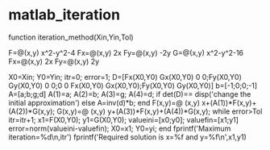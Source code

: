 # matlab_iteration
function iteration_method(Xin,Yin,Tol)

F=@(x,y) x^2-y^2-4
Fx=@(x,y) 2x
Fy=@(x,y) -2y
G=@(x,y) x^2-y^2-16
Fx=@(x,y) 2x
Fy=@(x,y) 2y

X0=Xin;
Y0=Yin;
itr=0;
error=1;
D=[Fx(X0,Y0) Gx(X0,Y0) 0 0;Fy(X0,Y0) Gy(X0,Y0) 0 0;0 0 Fx(X0,Y0) Gx(X0,Y0);Fy(X0,Y0) Gy(X0,Y0)]
b=[-1;0;0;-1]
A=[a;b;g;d]
A(1)=a;
A(2)=b;
A(3)=g;
A(4)=d;
if det(D)==
    disp('change the initial approximation')
else
    A=inv(d)*b;
end
F(x,y)=@ (x,y) x+(A(1))*F(x,y)+(A(2))*G(x,y);
G(x,y)=@ (x,y) y+(A(3))*F(x,y)+(A(4))*G(x,y);
while error>Tol
    itr=itr+1;
    x1=F(X0,Y0);
    y1=G(X0,Y0);
    valueini=[x0;y0];
    valuefin=[x1;y1]
    error=norm(valueini-valuefin);
    X0=x1;
    Y0=yi;
end
fprintf('Maximum iteration=%d\n,itr')
fprintf('Required solution is x=%f and y=%f\n',x1,y1)
